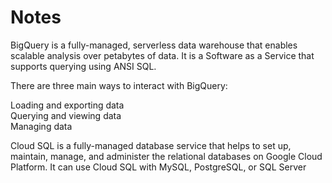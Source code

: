 # Notes

BigQuery is a fully-managed, serverless data warehouse that enables scalable analysis over petabytes of data. 
It is a Software as a Service that supports querying using ANSI SQL.

There are three main ways to interact with BigQuery:

Loading and exporting data                                                                                          
Querying and viewing data                                                                                            
Managing data                                                                                                             


Cloud SQL is a fully-managed database service that helps to set up, maintain, manage, and administer the relational databases on Google Cloud Platform.
It can use Cloud SQL with MySQL, PostgreSQL, or SQL Server






